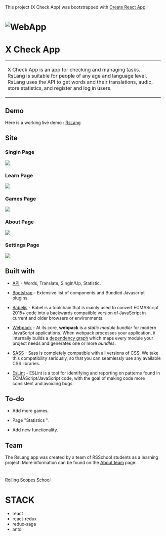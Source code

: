 This project (X Check App) was bootstrapped with [Create React App](https://github.com/facebook/create-react-app).


# ![WebApp](./src/documentation/logo.png)

# X Check App

<table>

<tr>

<td>

X Check App is an app for checking and managing tasks. RsLang is suitable for people of any age and language level.
 RsLang uses the API to get words and their translations, audio, store statistics, and register and log in users.

</td>

</tr>

</table>




## Demo

Here is a working live demo : [RsLang](https://rslang-team62-denverden.netlify.app/)




## Site



### SingIn Page


![](./src/documentation/singIn.png)

### Learn Page


![](./src/documentation/learn.png)


### Games Page

![](./src/documentation/games.png)


### About Page

![](./src/documentation/about.png)


### Settings Page

![](./src/documentation/settings.png)




## Built with




-  [API](https://afternoon-falls-25894.herokuapp.com/doc/#/) - Words, Translate, SingIn/Up, Statistic.

-  [Bootstrap](http://getbootstrap.com/) - Extensive list of components and Bundled Javascript plugins.

-  [Babeljs](https://babeljs.io/) - Babel is a toolchain that is mainly used to convert ECMAScript 2015+ code into a backwards compatible version of JavaScript in current and older browsers or environments.

  -  [Webpack](https://webpack.js.org/) - At its core, **webpack** is a _static module bundler_ for modern JavaScript applications. When webpack processes your application, it internally builds a [dependency graph](https://webpack.js.org/concepts/dependency-graph/) which maps every module your project needs and generates one or more _bundles_.

  -  [SASS](https://sass-lang.com/) - Sass is completely compatible with all versions of CSS. We take this compatibility seriously, so that you can seamlessly use any available CSS libraries.

  -  [EsLint](https://eslint.org/) - ESLint is a tool for identifying and reporting on patterns found in ECMAScript/JavaScript code, with the goal of making code more consistent and avoiding bugs.

## To-do

- Add more games.

- Page "Statistics ".

- Add new functionality.



## Team
The RsLang app was created by a team of RSSchool students as a learning project.
More information can be found on the [About team](https://rslang-team62-denverden.netlify.app/#about) page.

  #

 [Rolling Scopes School ](https://rs.school/)




# STACK

* react
* react-redux
* redux-saga
* antd
